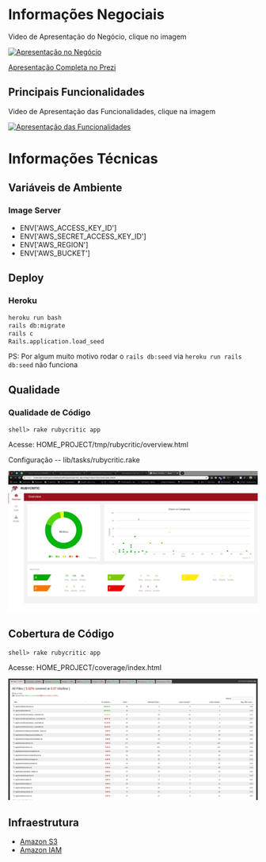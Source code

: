 # Informações Negociais

Video de Apresentação do Negócio, clique no imagem

[![Apresentação no Negócio](http://img.youtube.com/vi/oTl51RvgUnI/0.jpg)](http://www.youtube.com/watch?v=oTl51RvgUnI)

[Apresentação Completa no Prezi](https://prezi.com/p/_rif-zlt6law/?present=1)

## Principais Funcionalidades

Video de Apresentação das Funcionalidades, clique na imagem

[![Apresentação das Funcionalidades](http://img.youtube.com/vi/ro1X4nfyRUM/0.jpg)](http://www.youtube.com/watch?v=ro1X4nfyRUM)

# Informações Técnicas

## Variáveis de Ambiente

### Image Server
- ENV['AWS_ACCESS_KEY_ID']
- ENV['AWS_SECRET_ACCESS_KEY_ID']
- ENV['AWS_REGION']
- ENV['AWS_BUCKET']

## Deploy

### Heroku

```
heroku run bash
rails db:migrate 
rails c
Rails.application.load_seed
```
PS: Por algum muito motivo rodar o `rails db:seed` via `heroku run rails db:seed` não funciona

## Qualidade

### Qualidade de Código
```
shell> rake rubycritic app
```
Acesse: HOME_PROJECT/tmp/rubycritic/overview.html

Configuração -- lib/tasks/rubycritic.rake

![Qualidade](public/images/qualidade.png)

## Cobertura de Código
```
shell> rake rubycritic app
```
Acesse: HOME_PROJECT/coverage/index.html

![Cobertura](public/images/cobertura.png)

## Infraestrutura

- [Amazon S3](https://s3.console.aws.amazon.com/s3/buckets/active-storage-portal-agro/?region=us-east-2&tab=overview)
- [Amazon IAM](https://console.aws.amazon.com/iam/home?region=us-east-2#/users)